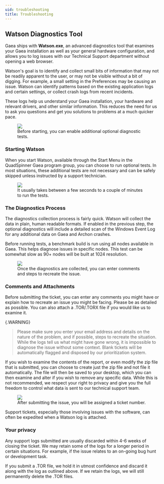 ```yaml
---
uid: troubleshooting
title: Troubleshooting
---
```


## Watson Diagnostics Tool

Gaea ships with **Watson.exe**, an advanced diagnostics tool that examines your Gaea installation as well as your general hardware configuration, and allows you to log issues with our Technical Support department without opening a web browser.

Watson's goal is to identify and collect small bits of information that may not be readily apparent to the user, or may not be visible without a bit of digging. For example, a small setting in the Preferences may be causing an issue. Watson can identify patterns based on the existing application logs and certain settings, or collect crash logs from recent incidents.

These logs help us understand your Gaea installation, your hardware and relevant drivers, and other similar information. This reduces the need for us to ask you questions and get you solutions to problems at a much quicker pace.

<figure>
<img src="/images/ui/Watson1.png" />
<figcaption>
Before starting, you can enable additional optional diagnostic tests.
</figcaption>
</figure>

### Starting Watson

When you start Watson, available through the Start Menu in the QuadSpinner Gaea program group, you can choose to run optional tests. In most situations, these additional tests are not necessary and can be safely skipped unless instructed by a support technician.


<figure>
<img src="/images/ui/Watson2.png" />
<figcaption>
It usually takes between a few seconds to a couple of minutes to run the tests.
</figcaption>
</figure>

### The Diagnostics Process

The diagnostics collection process is fairly quick. Watson will collect the data in plain, human readable formats. If enabled in the previous step, the optional diagnostics will include a detailed scan of the Windows Event Log for any additional data on Gaea and Archon crashes.


Before running tests, a benchmark build is run using all nodes available in Gaea. This helps diagnose issues in specific nodes. This test can be somewhat slow as 90+ nodes will be built at 1024 resolution.

<figure>
<img src="/images/ui/Watson3.png" />
<figcaption>
Once the diagnostics are collected, you can enter comments and steps to recreate the issue.
</figcaption>
</figure>

### Comments and Attachments

Before submitting the ticket, you can enter any comments you might have or explain how to recreate an issue you might be facing. Please be as detailed as possible. You can also attach a .TOR/.TORX file if you would like us to examine it.

{.WARNING} 
> Please make sure you enter your email address and details on the nature of the problem, and if possible, steps to recreate the situation. While the logs tell us what might have gone wrong, it is impossible to diagnose the issue without some context. Blank tickets will be automatically flagged and disposed by our prioritization system.

If you wish to examine the contents of the report, or even modify the zip file that is submitted, you can choose to create just the zip file and not file it automatically. The file will then be saved to your desktop, which you can then examine and alter if you wish to remove any specific data. While this is not recommended, we respect your right to privacy and give you the full freedom to control what data is sent to our technical support team.

<figure>
<img src="/images/ui/Watson4.png" />
<figcaption>
After submitting the issue, you will be assigned a ticket number.
</figcaption>
</figure>

Support tickets, especially those involving issues with the software, can often be expedited when a Watson log is attached.

 
### Your privacy

Any support logs submitted are usually discarded within 4-6 weeks of closing the ticket. We may retain some of the logs for a longer period in certain situations. For example, if the issue relates to an on-going bug hunt or development task.

If you submit a .TOR file, we hold it in utmost confidence and discard it along with the log as outlined above. If we retain the logs, we will still permanently delete the .TOR files.